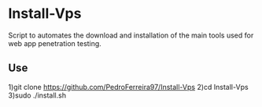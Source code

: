 # Install-Vps


Script to automates the download and installation of the main tools used for web app penetration testing.

## Use

1)git clone https://github.com/PedroFerreira97/Install-Vps
2)cd Install-Vps
3)sudo ./install.sh
